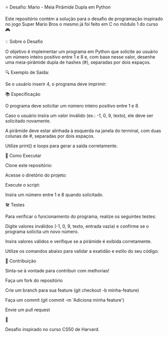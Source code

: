 ⭐ Desafio: Mario - Meia Pirâmide Dupla em Python

Este repositório contém a solução para o desafio de programação inspirado no jogo Super Mario Bros o mesmo já foi feito em C no módulo 1 do curso  🎮

💡 Sobre o Desafio

O objetivo é implementar um programa em Python que solicite ao usuário um número inteiro positivo entre 1 e 8 e, com base nesse valor, desenhe uma meia-pirâmide dupla de hashes (#), separadas por dois espaços.

🔍 Exemplo de Saída:

Se o usuário inserir 4, o programa deve imprimir:

📚 Especificação

O programa deve solicitar um número inteiro positivo entre 1 e 8.

Caso o usuário insira um valor inválido (ex.: -1, 0, 9, texto), ele deve ser solicitado novamente.

A pirâmide deve estar alinhada à esquerda na janela do terminal, com duas colunas de #, separadas por dois espaços.

Utilize print() e loops para gerar a saída corretamente.

🚀 Como Executar

Clone este repositório:

Acesse o diretório do projeto:

Execute o script:

Insira um número entre 1 e 8 quando solicitado.

🛠 Testes

Para verificar o funcionamento do programa, realize os seguintes testes:

Digite valores inválidos (-1, 0, 9, texto, entrada vazia) e confirme se o programa solicita um novo número.

Insira valores válidos e verifique se a pirâmide é exibida corretamente.

Utilize os comandos abaixo para validar a exatidão e estilo do seu código:

💪 Contribuição

Sinta-se à vontade para contribuir com melhorias!

Faça um fork do repositório

Crie um branch para sua feature (git checkout -b minha-feature)

Faça um commit (git commit -m 'Adiciona minha feature')

Envie um pull request

🌟 

Desafio inspirado no curso CS50 de Harvard.
